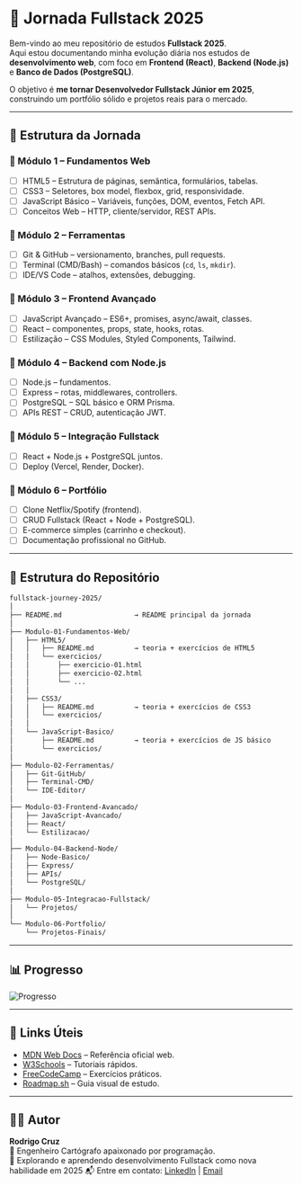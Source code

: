 # 🚀 Jornada Fullstack 2025

Bem-vindo ao meu repositório de estudos **Fullstack 2025**.  
Aqui estou documentando minha evolução diária nos estudos de **desenvolvimento web**, com foco em **Frontend (React)**, **Backend (Node.js)** e **Banco de Dados (PostgreSQL)**.

O objetivo é **me tornar Desenvolvedor Fullstack Júnior em 2025**, construindo um portfólio sólido e projetos reais para o mercado.

---

## 🧭 Estrutura da Jornada

### 📌 Módulo 1 – Fundamentos Web
- [ ] HTML5 – Estrutura de páginas, semântica, formulários, tabelas.
- [ ] CSS3 – Seletores, box model, flexbox, grid, responsividade.
- [ ] JavaScript Básico – Variáveis, funções, DOM, eventos, Fetch API.
- [ ] Conceitos Web – HTTP, cliente/servidor, REST APIs.

### 📌 Módulo 2 – Ferramentas
- [ ] Git & GitHub – versionamento, branches, pull requests.
- [ ] Terminal (CMD/Bash) – comandos básicos (`cd`, `ls`, `mkdir`).
- [ ] IDE/VS Code – atalhos, extensões, debugging.

### 📌 Módulo 3 – Frontend Avançado
- [ ] JavaScript Avançado – ES6+, promises, async/await, classes.
- [ ] React – componentes, props, state, hooks, rotas.
- [ ] Estilização – CSS Modules, Styled Components, Tailwind.

### 📌 Módulo 4 – Backend com Node.js
- [ ] Node.js – fundamentos.
- [ ] Express – rotas, middlewares, controllers.
- [ ] PostgreSQL – SQL básico e ORM Prisma.
- [ ] APIs REST – CRUD, autenticação JWT.

### 📌 Módulo 5 – Integração Fullstack
- [ ] React + Node.js + PostgreSQL juntos.
- [ ] Deploy (Vercel, Render, Docker).

### 📌 Módulo 6 – Portfólio
- [ ] Clone Netflix/Spotify (frontend).
- [ ] CRUD Fullstack (React + Node + PostgreSQL).
- [ ] E-commerce simples (carrinho e checkout).
- [ ] Documentação profissional no GitHub.

---

## 📂 Estrutura do Repositório

```bash
fullstack-journey-2025/
│
├── README.md                  → README principal da jornada
│
├── Modulo-01-Fundamentos-Web/
│   ├── HTML5/
│   │   ├── README.md          → teoria + exercícios de HTML5
│   │   └── exercicios/
│   │       ├── exercicio-01.html
│   │       ├── exercicio-02.html
│   │       └── ...
│   │
│   ├── CSS3/
│   │   ├── README.md          → teoria + exercícios de CSS3
│   │   └── exercicios/
│   │
│   └── JavaScript-Basico/
│       ├── README.md          → teoria + exercícios de JS básico
│       └── exercicios/
│
├── Modulo-02-Ferramentas/
│   ├── Git-GitHub/
│   ├── Terminal-CMD/
│   └── IDE-Editor/
│
├── Modulo-03-Frontend-Avancado/
│   ├── JavaScript-Avancado/
│   ├── React/
│   └── Estilizacao/
│
├── Modulo-04-Backend-Node/
│   ├── Node-Basico/
│   ├── Express/
│   ├── APIs/
│   └── PostgreSQL/
│
├── Modulo-05-Integracao-Fullstack/
│   └── Projetos/
│
└── Modulo-06-Portfolio/
    └── Projetos-Finais/
```

---

## 📊 Progresso
<!-- mod 1: 17; mod 2:33 mod 3:50; mod 4: 67, mod 5: 83, mod 6: 100-->

![Progresso](https://progress-bar.xyz/0?title=Concluído)

---

## 🔗 Links Úteis

- [MDN Web Docs](https://developer.mozilla.org/pt-BR/) – Referência oficial web.  
- [W3Schools](https://www.w3schools.com/) – Tutoriais rápidos.  
- [FreeCodeCamp](https://www.freecodecamp.org/learn/) – Exercícios práticos.  
- [Roadmap.sh](https://roadmap.sh/full-stack) – Guia visual de estudo.  

---

## 👨‍💻 Autor

**Rodrigo Cruz**  
🚀 Engenheiro Cartógrafo apaixonado por programação.  
📌 Explorando e aprendendo desenvolvimento Fullstack como nova habilidade em 2025 
📬 Entre em contato: [LinkedIn](www.linkedin.com/in/rodrigoceezar) | [Email](rodrigocruz.ce.pro@gmail.com)

